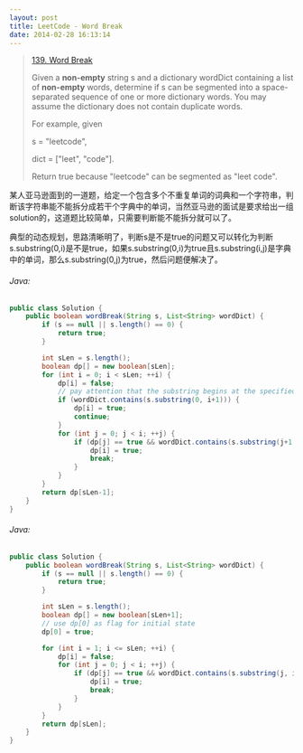 ```yaml
---
layout: post
title: LeetCode - Word Break
date: 2014-02-28 16:13:14
---
```


> [139. Word Break](https://leetcode.com/problems/word-break/)
>
> Given a **non-empty** string s and a dictionary wordDict containing a list of **non-empty** words, determine if s can be segmented into a space-separated sequence of one or more dictionary words. You may assume the dictionary does not contain duplicate words.
>
> For example, given
>
> s = "leetcode",
>
> dict = ["leet", "code"].
>
> Return true because "leetcode" can be segmented as "leet code".

某人亚马逊面到的一道题，给定一个包含多个不重复单词的词典和一个字符串，判断该字符串能不能拆分成若干个字典中的单词，当然亚马逊的面试是要求给出一组solution的，这道题比较简单，只需要判断能不能拆分就可以了。

典型的动态规划，思路清晰明了，判断s是不是true的问题又可以转化为判断s.substring(0,i)是不是true，如果s.substring(0,i)为true且s.substring(i,j)是字典中的单词，那么s.substring(0,j)为true，然后问题便解决了。
<!--more-->

###### Java:
``` java
public class Solution {
    public boolean wordBreak(String s, List<String> wordDict) {
        if (s == null || s.length() == 0) {
            return true;
        }

        int sLen = s.length();
        boolean dp[] = new boolean[sLen];
        for (int i = 0; i < sLen; ++i) {
            dp[i] = false;
            // pay attention that the substring begins at the specified beginIndex and extends to the character at index endIndex - 1
            if (wordDict.contains(s.substring(0, i+1))) {
                dp[i] = true;
                continue;
            }
            for (int j = 0; j < i; ++j) {
                if (dp[j] == true && wordDict.contains(s.substring(j+1, i+1))) {
                    dp[i] = true;
                    break;
                }
            }
        }
        return dp[sLen-1];
    }
}
```

###### Java:
``` java
public class Solution {
    public boolean wordBreak(String s, List<String> wordDict) {
        if (s == null || s.length() == 0) {
            return true;
        }

        int sLen = s.length();
        boolean dp[] = new boolean[sLen+1];
        // use dp[0] as flag for initial state
        dp[0] = true;

        for (int i = 1; i <= sLen; ++i) {
            dp[i] = false;
            for (int j = 0; j < i; ++j) {
                if (dp[j] == true && wordDict.contains(s.substring(j, i))) {
                    dp[i] = true;
                    break;
                }
            }
        }
        return dp[sLen];
    }
}
```